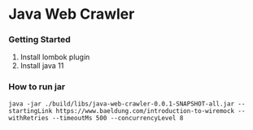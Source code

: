 # Java Web Crawler
### Getting Started
1. Install lombok plugin
2. Install java 11

### How to run jar
```shell script
java -jar ./build/libs/java-web-crawler-0.0.1-SNAPSHOT-all.jar --startingLink https://www.baeldung.com/introduction-to-wiremock --withRetries --timeoutMs 500 --concurrencyLevel 8
```
